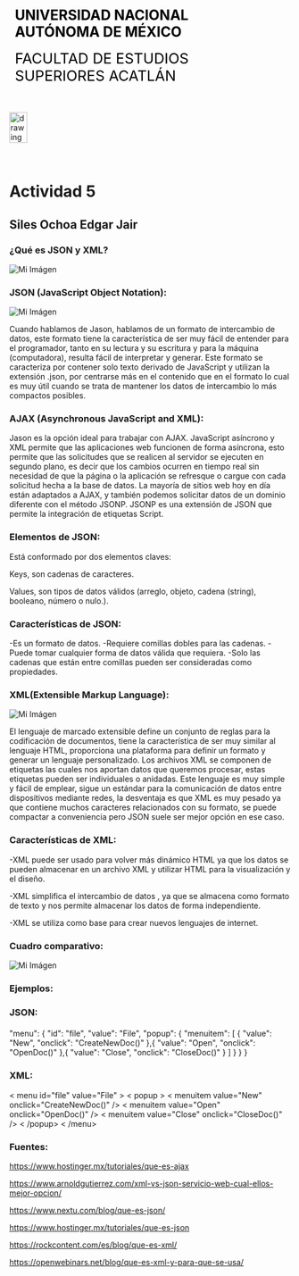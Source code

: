 <div style="display: table;">
    <div style="width: 75%;float: left;margin: auto;padding: 50px 0px 50px 10px; float: left;">
        <span style="color: black;font-size: 25px;font-weight: bold;">UNIVERSIDAD NACIONAL AUTÓNOMA DE MÉXICO</span></br></br>
        <span style="color: black;font-size: 26px;">FACULTAD DE ESTUDIOS SUPERIORES ACATLÁN</span>
    </div>
    <img src="/archivos/index/fesa.png" alt="drawing" width="200" style="width: 25%;"/>
</div>

&nbsp;

# Actividad 5

## Siles Ochoa Edgar Jair


### ¿Qué es JSON y XML?

![Mi Imágen](/archivos/individual/actividad-05/XvsJ.jpg)

###

### JSON (JavaScript Object Notation):

![Mi Imágen](/archivos/individual/actividad-05/JSON.jpg)

Cuando hablamos de Jason, hablamos de un formato de intercambio de datos, este formato tiene la característica de ser muy fácil de entender para el programador, tanto en su lectura y su escritura y para la máquina (computadora), resulta fácil de interpretar y generar. Este formato se caracteriza por contener solo texto derivado de JavaScript y utilizan la extensión .json, por centrarse más en el contenido que en el formato lo cual es muy útil cuando se trata de mantener los datos de intercambio lo más compactos posibles. 

### AJAX (Asynchronous JavaScript and XML):

Jason es la opción ideal para trabajar con AJAX. JavaScript asíncrono y XML permite que las aplicaciones web funcionen de forma asíncrona, esto permite que las solicitudes que se realicen al servidor se ejecuten en segundo plano, es decir que los cambios ocurren en tiempo real sin necesidad de que la página o la aplicación se refresque o cargue con cada solicitud hecha a la base de datos.
La mayoría de sitios web hoy en día están adaptados a AJAX, y también podemos solicitar datos de un dominio diferente con el método JSONP.
JSONP es una extensión de JSON que permite la integración de etiquetas Script.

### Elementos  de JSON:

Está conformado por dos elementos claves:

Keys, son cadenas de caracteres.

Values, son tipos de datos válidos (arreglo, objeto, cadena (string), booleano, número o nulo.).


### Características de JSON:

-Es un formato de datos.
-Requiere comillas dobles para las cadenas.
-Puede tomar cualquier forma de datos válida que requiera.
-Solo las cadenas que están entre comillas pueden ser consideradas como propiedades.


### XML(Extensible Markup Language):

![Mi Imágen](/archivos/individual/actividad-05/XML.jpg)

El lenguaje de marcado extensible define un conjunto de reglas para la codificación de documentos, tiene la característica de ser muy similar al lenguaje HTML, proporciona una plataforma para definir un formato y generar un lenguaje personalizado. Los archivos XML se componen de etiquetas las cuales nos aportan datos que queremos procesar, estas etiquetas pueden ser individuales o anidadas. 
Este lenguaje es muy simple y fácil de emplear, sigue un estándar para la comunicación de datos entre dispositivos mediante redes, la desventaja es que XML es muy pesado ya que contiene muchos caracteres relacionados con su formato, se puede compactar a conveniencia pero JSON suele ser mejor opción en ese caso.

### Características de XML: 

-XML puede ser usado para volver más dinámico HTML ya que los datos se pueden almacenar en un archivo XML y utilizar HTML para la visualización y el diseño. 

-XML simplifica el intercambio de datos , ya que se almacena como formato de texto y nos permite almacenar los datos de forma independiente.

-XML se utiliza como base para crear nuevos lenguajes de internet.


### Cuadro comparativo:

![Mi Imágen](/archivos/individual/actividad-05/cuadro.jpg)


### Ejemplos: 

### JSON:

####

"menu": {
        "id": "file",
        "value": "File",
        "popup": {
            "menuitem": [
                {
                    "value": "New", "onclick": "CreateNewDoc()"
                },{
                    "value": "Open", "onclick": "OpenDoc()"
                },{
                    "value": "Close", "onclick": "CloseDoc()"
                }
            ]
        }
    }
}


### XML:

 < menu id="file" value="File" >
    < popup >
      < menuitem value="New" onclick="CreateNewDoc()" />
      < menuitem value="Open" onclick="OpenDoc()" />
      < menuitem value="Close" onclick="CloseDoc()" />
    < /popup>
  < /menu> 


### Fuentes:

https://www.hostinger.mx/tutoriales/que-es-ajax 

https://www.arnoldgutierrez.com/xml-vs-json-servicio-web-cual-ellos-mejor-opcion/

https://www.nextu.com/blog/que-es-json/

https://www.hostinger.mx/tutoriales/que-es-json

https://rockcontent.com/es/blog/que-es-xml/

https://openwebinars.net/blog/que-es-xml-y-para-que-se-usa/

